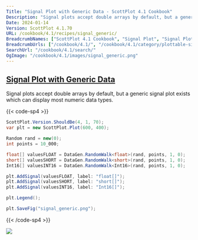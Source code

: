```yaml
---
Title: "Signal Plot with Generic Data - ScottPlot 4.1 Cookbook"
Description: "Signal plots accept double arrays by default, but a generic signal plot exists which can display most numeric data types."
Date: 2024-01-14
Version: ScottPlot 4.1.70
URL: /cookbook/4.1/recipes/signal_generic/
BreadcrumbNames: ["ScottPlot 4.1 Cookbook", "Signal Plot", "Signal Plot with Generic Data"]
BreadcrumbUrls: ["/cookbook/4.1/", "/cookbook/4.1/category/plottable-signal-plot", "/cookbook/4.1/recipes/signal_generic/"]
SearchUrl: "/cookbook/4.1/search/"
OgImage: "/cookbook/4.1/images/signal_generic.png"
---
```


<h2><a id='signal-plot-with-generic-data' href='/cookbook/4.1/recipes/signal_generic/'>Signal Plot with Generic Data</a></h2>

Signal plots accept double arrays by default, but a generic signal plot exists which can display most numeric data types.

{{< code-sp4 >}}

```cs
ScottPlot.Version.ShouldBe(4, 1, 70);
var plt = new ScottPlot.Plot(600, 400);

Random rand = new(0);
int points = 10_000;

float[] valuesFLOAT = DataGen.RandomWalk<float>(rand, points, 1, 0);
short[] valuesSHORT = DataGen.RandomWalk<short>(rand, points, 1, 0);
Int16[] valuesINT16 = DataGen.RandomWalk<Int16>(rand, points, 1, 0);

plt.AddSignal(valuesFLOAT, label: "float[]");
plt.AddSignal(valuesSHORT, label: "short[]");
plt.AddSignal(valuesINT16, label: "Int16[]");

plt.Legend();

plt.SaveFig("signal_generic.png");
```

{{< /code-sp4 >}}

<img src='../../images/signal_generic.png' class='d-block mx-auto my-5' />


